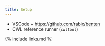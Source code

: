 ```yaml
---
title: Setup
---
```


- VSCode + https://github.com/rabix/benten
- CWL reference runner (`cwltool`)


{% include links.md %}

